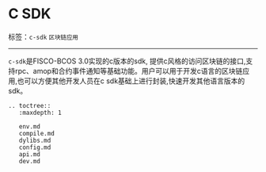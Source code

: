 # C SDK

标签：``c-sdk`` ``区块链应用``

----------

`c-sdk`是FISCO-BCOS 3.0实现的c版本的sdk, 提供c风格的访问区块链的接口,支持rpc、amop和合约事件通知等基础功能。用户可以用于开发c语言的区块链应用,也可以方便其他开发人员在c sdk基础上进行封装,快速开发其他语言版本的sdk。

```eval_rst
.. toctree::
   :maxdepth: 1

   env.md
   compile.md
   dylibs.md
   config.md
   api.md
   dev.md
```
